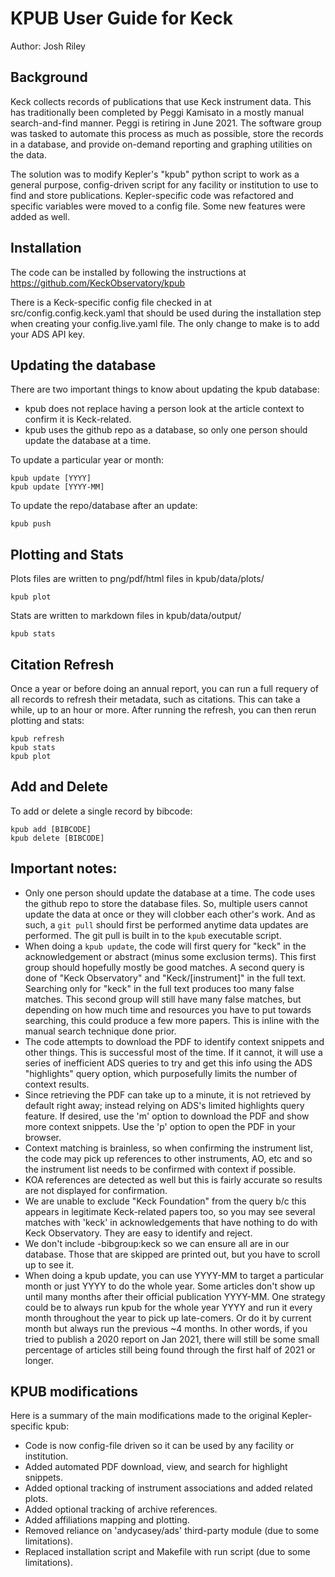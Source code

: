 # KPUB User Guide for Keck
Author: Josh Riley


## Background
Keck collects records of publications that use Keck instrument data.  This has traditionally been completed by Peggi Kamisato in a mostly manual search-and-find manner.  Peggi is retiring in June 2021.  The software group was tasked to automate this process as much as possible, store the records in a database, and provide on-demand reporting and graphing utilities on the data.

The solution was to modify Kepler's "kpub" python script to work as a general purpose, config-driven script for any facility or institution to use to find and store publications.  Kepler-specific code was refactored and specific variables were moved to a config file.  Some new features were added as well.  



## Installation
The code can be installed by following the instructions at https://github.com/KeckObservatory/kpub

There is a Keck-specific config file checked in at src/config.config.keck.yaml that should be used during the installation step when creating your config.live.yaml file.  The only change to make is to add your ADS API key.


## Updating the database
There are two important things to know about updating the kpub database:
- kpub does not replace having a person look at the article context to confirm it is Keck-related.  
- kpub uses the github repo as a database, so only one person should update the database at a time.

To update a particular year or month:

    kpub update [YYYY]
    kpub update [YYYY-MM]

To update the repo/database after an update:

    kpub push


## Plotting and Stats
Plots files are written to png/pdf/html files in kpub/data/plots/

    kpub plot

Stats are written to markdown files in kpub/data/output/

    kpub stats


## Citation Refresh
Once a year or before doing an annual report, you can run a full requery of all records to refresh their metadata, such as citations.  This can take a while, up to an hour or more.  After running the refresh, you can then rerun plotting and stats:

    kpub refresh
    kpub stats
    kpub plot


## Add and Delete
To add or delete a single record by bibcode:

    kpub add [BIBCODE] 
    kpub delete [BIBCODE] 


## Important notes:
- Only one person should update the database at a time.  The code uses the github repo to store the database files. So, multiple users cannot update the data at once or they will clobber each other's work.  And as such, a `git pull` should first be performed anytime data updates are performed.  The git pull is built in to the `kpub` executable script.
- When doing a `kpub update`, the code will first query for "keck" in the acknowledgement or abstract (minus some exclusion terms).  This first group should hopefully mostly be good matches.  A second query is done of "Keck Observatory" and "Keck/[instrument]" in the full text.  Searching only for "keck" in the full text produces too many false matches.  This second group will still have many false matches, but depending on how much time and resources you have to put towards searching, this could produce a few more papers.  This is inline with the manual search technique done prior.
- The code attempts to download the PDF to identify context snippets and other things.  This is successful most of the time. If it cannot, it will use a series of inefficient ADS queries to try and get this info using the ADS "highlights" query option, which purposefully limits the number of context results.
- Since retrieving the PDF can take up to a minute, it is not retrieved by default right away; instead relying on ADS's limited highlights query feature.  If desired, use the 'm' option to download the PDF and show more context snippets.  Use the 'p' option to open the PDF in your browser.
- Context matching is brainless, so when confirming the instrument list, the code may pick up references to other instruments, AO, etc and so the instrument list needs to be confirmed with context if possible.
- KOA references are detected as well but this is fairly accurate so results are not displayed for confirmation. 
- We are unable to exclude "Keck Foundation" from the query b/c this appears in legitimate Keck-related papers too, so you may see several matches with 'keck' in acknowledgements that have nothing to do with Keck Observatory.  They are easy to identify and reject.
- We don't include -bibgroup:keck so we can ensure all are in our database.  Those that are skipped are printed out, but you have to scroll up to see it.
- When doing a kpub update, you can use YYYY-MM to target a particular month or just YYYY to do the whole year.  Some articles don't show up until many months after their official publication YYYY-MM.  One strategy could be to always run kpub for the whole year YYYY and run it every month throughout the year to pick up late-comers.  Or do it by current month but always run the previous ~4 months.  In other words, if you tried to publish a 2020 report on Jan 2021, there will still be some small percentage of articles still being found through the first half of 2021 or longer.



## KPUB modifications
Here is a summary of the main modifications made to the original Kepler-specific kpub:

- Code is now config-file driven so it can be used by any facility or institution.
- Added automated PDF download, view, and search for highlight snippets.
- Added optional tracking of instrument associations and added related plots.
- Added optional tracking of archive references.
- Added affiliations mapping and plotting.
- Removed reliance on 'andycasey/ads' third-party module (due to some limitations).
- Replaced installation script and Makefile with run script (due to some limitations).



